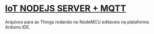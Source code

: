 # [IoT NODEJS SERVER + MQTT](http://35.199.85.54) 

Arquivos para as Things rodando no NodeMCU editaveis na plataforma Arduino IDE.
